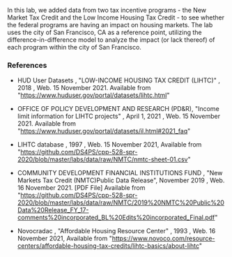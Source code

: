 
In this lab, we added data from two tax incentive programs - the New Market Tax Credit and the Low Income Housing Tax Credit - to see whether the federal programs are having an impact on housing markets. The lab uses the city of San Francisco, CA as a reference point, utilizing the difference-in-difference model to analyze the impact (or lack thereof) of each program within the city of San Francisco.

### References

- HUD User Datasets , "LOW-INCOME HOUSING TAX CREDIT (LIHTC)" , 2018 , Web. 15 November 2021. Available from "https://www.huduser.gov/portal/datasets/lihtc.html"

- OFFICE OF POLICY DEVELOPMENT AND RESEARCH (PD&R), "Income limit information for LIHTC projects" , April 1, 2021  , Web. 15 November 2021. Available from "https://www.huduser.gov/portal/datasets/il.html#2021_faq"

- LIHTC database , 1997 , Web. 15 November 2021, Available from "https://github.com/DS4PS/cpp-528-spr-2020/blob/master/labs/data/raw/NMTC/nmtc-sheet-01.csv"

- COMMUNITY DEVELOPMENT FINANCIAL INSTITUTIONS FUND , "New Markets Tax Credit (NMTC)Public Data Release", November 2019 , Web. 16 November 2021. [PDF File] Available from "https://github.com/DS4PS/cpp-528-spr-2020/blob/master/labs/data/raw/NMTC/2019%20NMTC%20Public%20Data%20Release_FY_17-comments%20incorporated_BL%20Edits%20incorporated_Final.pdf"

- Novocradac , "Affordable Housing Resource Center" , 1993 , Web. 16 November 2021, Available from "https://www.novoco.com/resource-centers/affordable-housing-tax-credits/lihtc-basics/about-lihtc"
